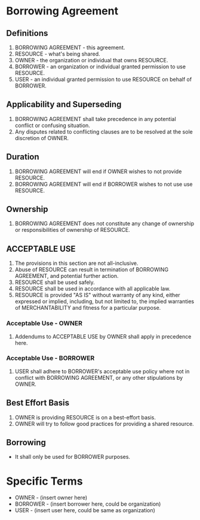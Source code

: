# Borrowing Agreement

## Definitions

1.  BORROWING AGREEMENT - this agreement.
1.  RESOURCE - what's being shared.
1.  OWNER - the organization or individual that owns RESOURCE.
1.  BORROWER - an organization or individual granted permission to use RESOURCE.
1.  USER - an individual granted permission to use RESOURCE on behalf of BORROWER.


## Applicability and Superseding

1.  BORROWING AGREEMENT shall take precedence in any potential conflict or confusing situation.
1.  Any disputes related to conflicting clauses are to be resolved at the
sole discretion of OWNER.

## Duration

1.  BORROWING AGREEMENT will end if OWNER wishes to not provide RESOURCE.
1.  BORROWING AGREEMENT will end if BORROWER wishes to not use use RESOURCE.

## Ownership

1.  BORROWING AGREEMENT does not constitute any change of ownership or responsibilities of ownership
of RESOURCE.

## ACCEPTABLE USE

1.  The provisions in this section are not all-inclusive.
1.  Abuse of RESOURCE can result in termination of BORROWING AGREEMENT, and potential further action.
1.  RESOURCE shall be used safely.
1.  RESOURCE shall be used in accordance with all applicable law.
1.  RESOURCE is provided "AS IS" without warranty of any kind, either expressed or implied,
	including, but not limited to, the implied warranties of MERCHANTABILITY and fitness for a particular purpose.

### Acceptable Use - OWNER

1.  Addendums to ACCEPTABLE USE by OWNER shall apply in precedence here.

### Acceptable Use - BORROWER

1.  USER shall adhere to BORROWER's acceptable use policy where not in conflict with BORROWING AGREEMENT,
or any other stipulations by OWNER.

## Best Effort Basis

1.  OWNER is providing RESOURCE is on a best-effort basis.
1.  OWNER will try to follow good practices for providing a shared resource.

## Borrowing

* It shall only be used for BORROWER purposes.

# Specific Terms

* OWNER - (insert owner here)
* BORROWER - (insert borrower here, could be organization)
* USER - (insert user here, could be same as organization)
